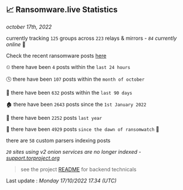 
## 📈 Ransomware.live Statistics
_october 17th, 2022_

currently tracking `125` groups across `223` relays & mirrors - _`84` currently online_ 📡

Check the recent ransomware posts [here](https://www.ransomware.live/#/recentposts)


⏲ there have been `4` posts within the `last 24 hours`

🕓 there have been `107` posts within the `month of october`

📅 there have been `632` posts within the `last 90 days`

🏚 there have been `2643` posts since the `1st January 2022`

🚀 there have been `2252` posts `last year`

🦕 there have been `4929` posts `since the dawn of ransomwatch` 🐣

there are `58` custom parsers indexing posts

_`20` sites using v2 onion services are no longer indexed - [support.torproject.org](https://support.torproject.org/onionservices/v2-deprecation/)_

> see the project [README](https://github.com/jmousqueton/ransomwatch#readme) for backend technicals



Last update : _Monday 17/10/2022 17.34 (UTC)_

